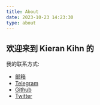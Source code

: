 ```yaml
---
title: About
date: 2023-10-23 14:23:30
type: about
---
```

## 欢迎来到 Kieran Kihn 的

我的联系方式:
- [邮箱](mailto:kierankihn@protonmail.com)
- [Telegram](https://t.me/doubleki437461)
- [Github](https://github.com/kierankihn)
- [Twitter](https://twitter.com/doubleki437461)